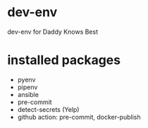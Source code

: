 # dev-env
dev-env for Daddy Knows Best

# installed packages

* pyenv
* pipenv
* ansible
* pre-commit
* detect-secrets (Yelp)
* github action: pre-commit, docker-publish
